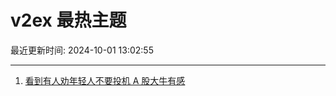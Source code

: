 # v2ex 最热主题

最近更新时间: 2024-10-01 13:02:55

--- 
1. [看到有人劝年轻人不要投机 A 股大牛有感](https://www.v2ex.com/t/1077234) 
